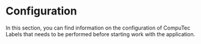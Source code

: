 # Configuration

In this section, you can find information on the configuration of CompuTec Labels that needs to be performed before starting work with the application.
